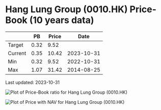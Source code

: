 # Hang Lung Group (0010.HK) Price-Book (10 years data)

|     | PB   | Price | Date       |
|-----|------|-------|------------|
| Target | 0.32 | 9.52  |  |
| Current | 0.35 | 10.42  | 2023-10-31 |
| Min | 0.32 | 9.52  | 2022-10-31 |
| Max | 1.07 | 31.42  | 2014-08-25 |

Last updated: 2023-10-31

![Plot of Price-Book ratio for Hang Lung Group (0010.HK)](0010_pb_10.png)

![Plot of Price with NAV for Hang Lung Group (0010.HK)](0010_price_nav_10.png)
